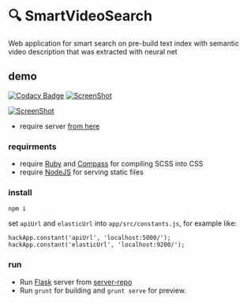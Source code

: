 # :mag: SmartVideoSearch

Web application for smart search on pre-build text index with semantic video description that was extracted with neural net

## demo

[![Codacy Badge](https://api.codacy.com/project/badge/Grade/18d283314296431389723b194cdf1cd1)](https://www.codacy.com/app/Drapegnik/SmartVideoSearch?utm_source=github.com&utm_medium=referral&utm_content=Drapegnik/SmartVideoSearch&utm_campaign=badger)
[![ScreenShot](http://res.cloudinary.com/dzsjwgjii/image/upload/v1482098941/smart-video-search-3.png)](https://youtu.be/Reno6eurbxg)

[![ScreenShot](http://res.cloudinary.com/dzsjwgjii/image/upload/v1482098794/smart-video-search-2.png)](https://youtu.be/iiCt_-4yxIU)


* require server [from here](https://github.com/lybros/hackathon-flask-server)

### requirments

* require [Ruby](https://www.ruby-lang.org) and [Compass](http://compass-style.org/) for compiling SCSS into CSS
* require [NodeJS](https://nodejs.org) for serving static files

### install
```
npm i
```

set `apiUrl` and `elasticUrl` into `app/src/constants.js`, for example like:

```
hackApp.constant('apiUrl', 'localhost:5000/');
hackApp.constant('elasticUrl', 'localhost:9200/');
```

### run

* Run [Flask](http://flask.pocoo.org/) server from [server-repo](https://github.com/Drapegnik/hackathon-flask-server)
* Run `grunt` for building and `grunt serve` for preview.
